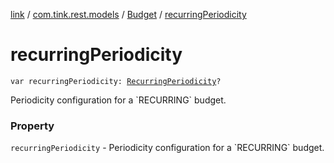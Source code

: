 [link](../../index.md) / [com.tink.rest.models](../index.md) / [Budget](index.md) / [recurringPeriodicity](./recurring-periodicity.md)

# recurringPeriodicity

`var recurringPeriodicity: `[`RecurringPeriodicity`](../-recurring-periodicity/index.md)`?`

Periodicity configuration for a &#x60;RECURRING&#x60; budget.

### Property

`recurringPeriodicity` - Periodicity configuration for a &#x60;RECURRING&#x60; budget.
